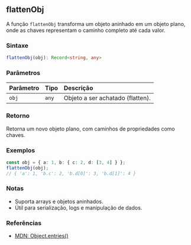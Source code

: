 ## flattenObj

A função `flattenObj` transforma um objeto aninhado em um objeto plano, onde as chaves representam o caminho completo até cada valor.

### Sintaxe

```typescript
flattenObj(obj): Record<string, any>
```

### Parâmetros

| Parâmetro | Tipo   | Descrição                      |
| :---------| :------| :------------------------------|
| `obj`     | `any`  | Objeto a ser achatado (flatten).|

### Retorno

Retorna um novo objeto plano, com caminhos de propriedades como chaves.

### Exemplos

```typescript
const obj = { a: 1, b: { c: 2, d: [3, 4] } };
flattenObj(obj);
// { 'a': 1, 'b.c': 2, 'b.d[0]': 3, 'b.d[1]': 4 }
```

### Notas

- Suporta arrays e objetos aninhados.
- Útil para serialização, logs e manipulação de dados.

### Referências
- [MDN: Object.entries()](https://developer.mozilla.org/pt-BR/docs/Web/JavaScript/Reference/Global_Objects/Object/entries)